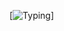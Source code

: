 [![Typing](https://readme-typing-svg.herokuapp.com?color=%2336BCF7&lines=👋+Hi+there!+I'm+kvlwex!+%20)]
